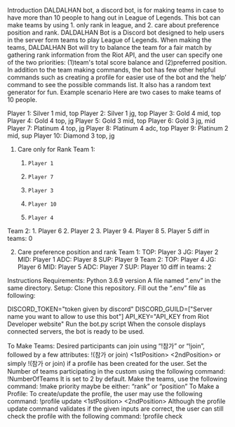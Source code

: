 Introduction
DALDALHAN bot, a discord bot, is for making teams in case to have more than 10 people to hang out in League of Legends. This bot can make teams by using 1. only rank in league, and 2. care about preference position and rank.
DALDALHAN Bot is a Discord bot designed to help users in the server form teams to play League of Legends. When making the teams, DALDALHAN Bot will try to balance the team for a fair match by gathering rank information from the Riot API, and the user can specify one of the two priorities: (1)team's total score balance and (2)preferred position.
In addition to the team making commands, the bot has few other helpful commands such as creating a profile for easier use of the bot and the ‘help’ command to see the possible commands list. It also has a random text generator for fun.
Example scenario
Here are two cases to make teams of 10 people.

  Player 1: Silver 1 mid, top
  Player 2: Silver 1 jg, top
  Player 3: Gold 4 mid, top
  Player 4: Gold 4 top, jg
  Player 5: Gold 3 mid, top
  Player 6: Gold 3 jg, mid
  Player 7: Platinum 4 top, jg
  Player 8: Platinum 4 adc, top
  Player 9: Platinum 2 mid, sup
  Player 10: Diamond 3 top, jg

1. Care only for Rank
Team 1:
    1.     Player 1
    2.     Player 7
    3.     Player 3
    4.     Player 10
    5.     Player 4
Team 2:
    1.     Player 6
    2.     Player 2
    3.     Player 9
    4.     Player 8
    5.     Player 5
diff in teams: 0

2. Care preference position and rank
Team 1:
    TOP:     Player 3
     JG:     Player 2
    MID:     Player 1
    ADC:     Player 8
    SUP:     Player 9
Team 2:
    TOP:     Player 4
     JG:     Player 6
    MID:     Player 5
    ADC:     Player 7
    SUP:     Player 10
diff in teams: 2

Instructions
Requirements:
Python 3.6.9 version
A file named “.env” in the same directory.
Setup:
Clone this repository.
Fill out the “.env” file as following:

DISCORD_TOKEN="token given by discord"
DISCORD_GUILD=["Server name you want to allow to use this bot"]
API_KEY="API_KEY from Riot Developer website"
Run the bot.py script
When the console displays connected servers, the bot is ready to be used.


To Make Teams:
Desired participants can join using “!참가” or “!join”, followed by a few attributes:
!(참가 or join) <InGameName> <1stPosition> <2ndPosition>
or simply !(참가 or join) if a profile has been created for the user.
Set the Number of teams participating in the custom using the following command:
!NumberOfTeams <desiredNumber>
It is set to 2 by default.
Make the teams, use the following command:
!make <priority>
priority maybe be either: “rank” or “position”
To Make a Profile:
To create/update the profile, the user may use the following command:
!profile update <InGameName> <1stPosition> <2ndPosition>
Although the profile update command validates if the given inputs are correct, the user can still check the profile with the following command:
!profile check

